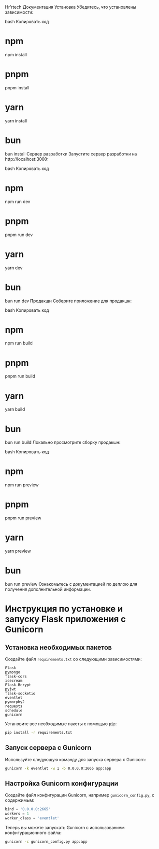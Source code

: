 Hr'rtech Документация
Установка
Убедитесь, что установлены зависимости:

bash
Копировать код
# npm
npm install

# pnpm
pnpm install

# yarn
yarn install

# bun
bun install
Сервер разработки
Запустите сервер разработки на http://localhost:3000:

bash
Копировать код
# npm
npm run dev

# pnpm
pnpm run dev

# yarn
yarn dev

# bun
bun run dev
Продакшн
Соберите приложение для продакшн:

bash
Копировать код
# npm
npm run build

# pnpm
pnpm run build

# yarn
yarn build

# bun
bun run build
Локально просмотрите сборку продакшн:

bash
Копировать код
# npm
npm run preview

# pnpm
pnpm run preview

# yarn
yarn preview

# bun
bun run preview
Ознакомьтесь с документацией по деплою для получения дополнительной информации.

# Инструкция по установке и запуску Flask приложения с Gunicorn

## Установка необходимых пакетов

Создайте файл `requirements.txt` со следующими зависимостями:

```plaintext
Flask
pymongo
flask-cors
icecream
Flask-Bcrypt
pyjwt
flask-socketio
eventlet
pymorphy2
requests
schedule
gunicorn
```

Установите все необходимые пакеты с помощью `pip`:

```bash
pip install -r requirements.txt
```




## Запуск сервера с Gunicorn

Используйте следующую команду для запуска сервера с Gunicorn:

```bash
gunicorn -k eventlet -w 1 -b 0.0.0.0:2665 app:app
```

## Настройка Gunicorn конфигурации

Создайте файл конфигурации Gunicorn, например `gunicorn_config.py`, с содержимым:

```python
bind = '0.0.0.0:2665'
workers = 1
worker_class = 'eventlet'
```

Теперь вы можете запускать Gunicorn с использованием конфигурационного файла:

```bash
gunicorn -c gunicorn_config.py app:app
```



